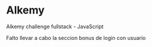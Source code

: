 # Alkemy
Alkemy challenge fullstack - JavaScript

Falto llevar a cabo la seccion bonus de login con usuario
